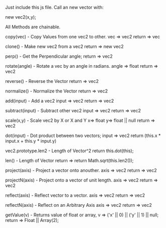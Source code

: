 Just include this js file. Call an new vector with:

new vec2(x,y);

All Methods are chainable.

copy(vec) - Copy Values from one vec2 to other.
vec => vec2
return => vec

clone() - Make new vec2 from a vec2
return =>  new vec2

perp() - Get the Perpendicular angle;
return => vec2

rotate(angle) - Rotate a vec by an angle in radians.
angle => float
return => vec2

reverse() - Reverse the Vector
return => vec2

normalize() - Normalize the Vector
return => vec2

add(input) - Add a vec2
input => vec2
return => vec2


subtract(input) - Subtract other vec2
input => vec2
return => vec2

scale(x,y) - Scale vec2 by X or X and Y
x=> float
y=> float || null
return => vec2

dot(input) - Dot product between two vectors;
input => vec2
return (this.x * input.x + this.y * input.y)


vec2.prototype.len2 - Length of Vector^2
return this.dot(this);

len() - Length of Vector
return => return Math.sqrt(this.len2());

project(axis) - Project a vector onto anouther.
axis => vec2
return => vec2

projectN(axis) - Project onto a vector of unit length.
axis => vec2
return => vec2

reflect(axis) - Reflect vector to a vector.
axis => vec2
return => vec2

reflectN(axis) - Reflect on an Arbitrary Axis
axis => vec2
return => vec2

getValue(v)  - Returns value of float or array,
v => ('x' || 0) || ('y' || 1) || null;
return => Float || Array(2);
